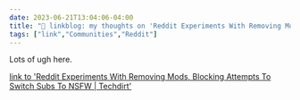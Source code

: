 ---date: 2023-06-21T13:04:06-04:00title: "🔗 linkblog: my thoughts on 'Reddit Experiments With Removing Mods, Blocking Attempts To Switch Subs To NSFW | Techdirt'"tags: ["link","Communities","Reddit"]---Lots of ugh here.   [link to 'Reddit Experiments With Removing Mods, Blocking Attempts To Switch Subs To NSFW | Techdirt'](https://www.techdirt.com/2023/06/21/reddit-experiments-with-removing-mods-blocking-attempts-to-switch-subs-to-nsfw/)